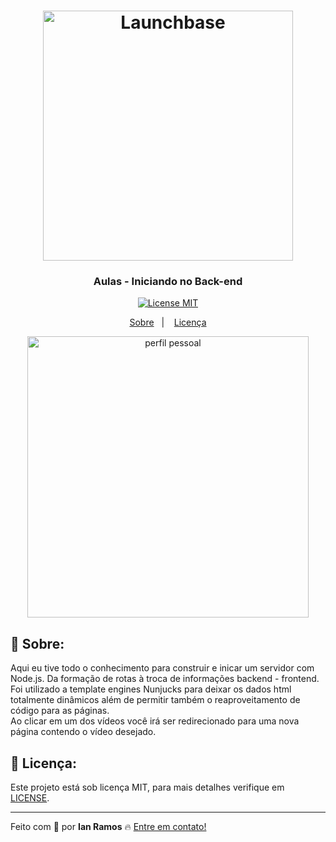 <h1 align="center">
    <img alt="Launchbase" src="https://storage.googleapis.com/golden-wind/bootcamp-launchbase/logo.png" width="400px" />
</h1>

<h3 align="center">
  Aulas - Iniciando no Back-end
</h3>

<p align="center">

  <a href="https://opensource.org/licenses/MIT" >
    <img src="https://img.shields.io/badge/license-MIT-brightgreen" alt="License MIT">
  </a>

</p>

<p align="center">
  <a href="#pushpin-sobre">Sobre</a>&nbsp;&nbsp;&nbsp;|&nbsp;&nbsp;&nbsp;
  <a href="#key-licença">Licença</a>
</p>


<div align="center">
  <img src="https://i.ibb.co/F6jYPsz/aulas-backend.gif" alt="perfil pessoal" height="450px">
</div>

## :pushpin: Sobre:

Aqui eu tive todo o conhecimento para construir e inicar um servidor com Node.js. Da formação de rotas à troca de informações backend - frontend. <br>
Foi utilizado a template engines Nunjucks para deixar os dados html totalmente dinâmicos além de permitir também o reaproveitamento de código para as páginas. <br>
Ao clicar em um dos vídeos você irá ser redirecionado para uma nova página contendo o vídeo desejado.


## :key: Licença:

Este projeto está sob licença MIT, para mais detalhes verifique em [LICENSE](https://github.com/i-ramoss/Bootcamp-LaunchBase/blob/master/LICENSE).

---

Feito com :green_heart: por **Ian Ramos** :fire: [Entre em contato!](https://www.linkedin.com/in/ian-ramos/)